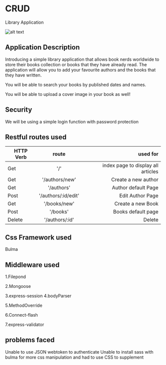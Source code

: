 # CRUD
Library Application

![alt text](https://unsplash.com/photos/YLSwjSy7stw)

## Application Description
Introducing a simple library application that allows book nerds worldwide to store their books collection or books that they have already read.
The application will allow you to add your favourite authors and the books that they have written.

You will be able to search your books by published dates and names.

You will be able to upload a cover image in your book as well!

## Security
We will be using a simple login function with password protection

## Restful routes used

| HTTP Verb     | route| used for  |
| ------------- |:-------------:| -----:|
| Get           | '/'           | index page to display all articles |
| Get            |  '/authors/new'     |   Create a new author |
| Get | '/authors'      |  Author default Page   |
| Post | '/authors/:id/edit'      |  Edit Author Page   |
| Get | '/books/new'      |  Create a new Book   |
| Post | '/books'      |  Books default page   |
| Delete | '/authors/:id'      |    Delete |

## Css Framework used
Bulma 

## Middleware used
1.Filepond

2.Mongoose

3.express-session
4.bodyParser

5.MethodOverride

6.Connect-flash

7.express-validator

## problems faced
Unable to use JSON webtoken to authenticate 
Unable to install sass with bulma for more css manipulation and had to use CSS to supplement 


